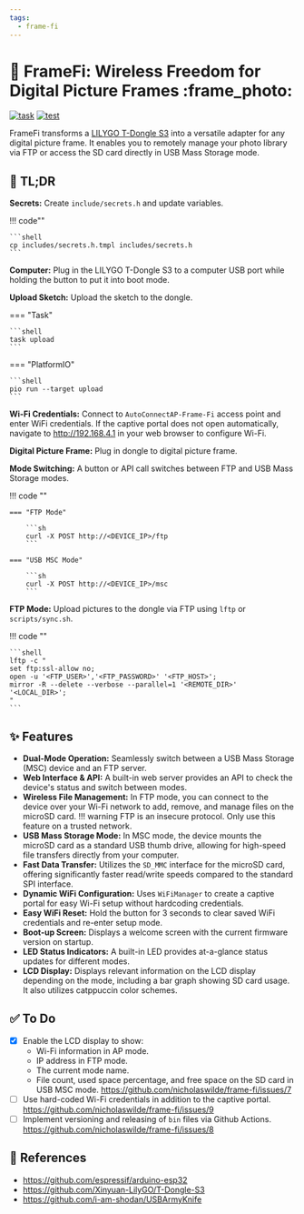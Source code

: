 ```yaml
---
tags:
  - frame-fi
---
```

# :signal_strength: FrameFi: Wireless Freedom for Digital Picture Frames :frame_photo:

[![task](https://img.shields.io/badge/Task-Enabled-brightgreen?style=for-the-badge&logo=task&logoColor=white)](https://taskfile.dev/#/)
[![test](https://img.shields.io/github/actions/workflow/status/nicholaswilde/frame-fi/test.yaml?label=test&style=for-the-badge&branch=main)](https://github.com/nicholaswilde/frame-fi/actions/workflows/test.yaml)

FrameFi transforms a [LILYGO T-Dongle S3][1] into a versatile adapter for any digital picture frame. It enables you to remotely manage your photo library via FTP or access the SD card directly in USB Mass Storage mode.


## :rocket: TL;DR

**Secrets:** Create `include/secrets.h` and update variables.

!!! code""

    ```shell
    cp includes/secrets.h.tmpl includes/secrets.h
    ```

**Computer:** Plug in the LILYGO T-Dongle S3 to a computer USB port while holding the button to put it into boot mode.

**Upload Sketch:** Upload the sketch to the dongle.

=== "Task"

    ```shell
    task upload
    ```

=== "PlatformIO"

    ```shell
    pio run --target upload
    ```

**Wi-Fi Credentials:** Connect to `AutoConnectAP-Frame-Fi` access point and enter WiFi credentials. If the captive portal does not open automatically, navigate to http://192.168.4.1 in your web browser to configure Wi-Fi.

**Digital Picture Frame:** Plug in dongle to digital picture frame.

**Mode Switching:** A button or API call switches between FTP and USB Mass Storage modes.

!!! code ""

    === "FTP Mode"

        ```sh
        curl -X POST http://<DEVICE_IP>/ftp
        ```

    === "USB MSC Mode"

        ```sh
        curl -X POST http://<DEVICE_IP>/msc
        ```

**FTP Mode:** Upload pictures to the dongle via FTP using `lftp` or `scripts/sync.sh`.

!!! code ""

    ```shell
    lftp -c "
    set ftp:ssl-allow no;
    open -u '<FTP_USER>','<FTP_PASSWORD>' '<FTP_HOST>';
    mirror -R --delete --verbose --parallel=1 '<REMOTE_DIR>' '<LOCAL_DIR>';
    "
    ```

## :sparkles: Features

- **Dual-Mode Operation:** Seamlessly switch between a USB Mass Storage (MSC) device and an FTP server.
- **Web Interface & API:** A built-in web server provides an API to check the device's status and switch between modes.
- **Wireless File Management:** In FTP mode, you can connect to the device over your Wi-Fi network to add, remove, and manage files on the microSD card.
!!! warning
    FTP is an insecure protocol. Only use this feature on a trusted network.
- **USB Mass Storage Mode:** In MSC mode, the device mounts the microSD card as a standard USB thumb drive, allowing for high-speed file transfers directly from your computer.
- **Fast Data Transfer:** Utilizes the `SD_MMC` interface for the microSD card, offering significantly faster read/write speeds compared to the standard SPI interface.
- **Dynamic WiFi Configuration:** Uses `WiFiManager` to create a captive portal for easy Wi-Fi setup without hardcoding credentials.
- **Easy WiFi Reset:** Hold the button for 3 seconds to clear saved WiFi credentials and re-enter setup mode.
- **Boot-up Screen:** Displays a welcome screen with the current firmware version on startup.
- **LED Status Indicators:** A built-in LED provides at-a-glance status updates for different modes.
- **LCD Display:** Displays relevant information on the LCD display depending on the mode, including a bar graph showing SD card usage. It also utilizes catppuccin color schemes.

## :white_check_mark: To Do

- [x] Enable the LCD display to show:
    - Wi-Fi information in AP mode.
    - IP address in FTP mode.
    - The current mode name.
    - File count, used space percentage, and free space on the SD card in USB MSC mode. https://github.com/nicholaswilde/frame-fi/issues/7
- [ ] Use hard-coded Wi-Fi credentials in addition to the captive portal. https://github.com/nicholaswilde/frame-fi/issues/9
- [ ] Implement versioning and releasing of `bin` files via Github Actions. https://github.com/nicholaswilde/frame-fi/issues/8

## :link: References

- <https://github.com/espressif/arduino-esp32>
- <https://github.com/Xinyuan-LilyGO/T-Dongle-S3>
- <https://github.com/i-am-shodan/USBArmyKnife>

[1]: <https://lilygo.cc/products/t-dongle-s3>
